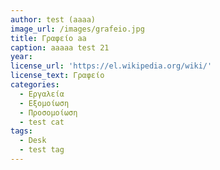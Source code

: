 ```yaml
---
author: test (aaaa)
image_url: /images/grafeio.jpg
title: Γραφείο aa 
caption: aaaaa test 21
year: 
license_url: 'https://el.wikipedia.org/wiki/'
license_text: Γραφείο 
categories:
  - Εργαλεία
  - Εξομοίωση
  - Προσομοίωση
  - test cat
tags:
  - Desk
  - test tag
---
```

